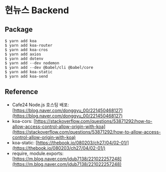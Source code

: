 # 현뉴스 Backend

## Package
```
$ yarn add koa
$ yarn add koa-router
$ yarn add koa-cros
$ yarn add axios
$ yarn add dotenv
$ yarn add --dev nodemon
$ yarn add --dev @babel/cli @babel/core
$ yarn add koa-static
$ yarn add koa-send
```

## Reference
- Cafe24 Node.js 호스팅 배포: [https://blog.naver.com/donggyu_00/221450468127](https://blog.naver.com/donggyu_00/221450468127)
- koa-cors: [https://stackoverflow.com/questions/53871292/how-to-allow-access-control-allow-origin-with-koa](https://stackoverflow.com/questions/53871292/how-to-allow-access-control-allow-origin-with-koa)
- koa-static: [https://thebook.io/080203/ch27/04/02-01/](https://thebook.io/080203/ch27/04/02-01/)
- require, module.exports: [https://m.blog.naver.com/jdub7138/221022257248](https://m.blog.naver.com/jdub7138/221022257248)
